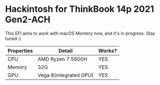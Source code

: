 # Hackintosh for ThinkBook 14p 2021 Gen2-ACH


This EFI aims to work with macOS Montery now, and it's in progress. Stay tuned :)

|Properties|Detail| Works? |
|---|-----|--|
|CPU|AMD Ryzen 7 5800H| YES|
|Memory|32G| YES|
|GPU|Vega 8(integrated GPU)| YES|

